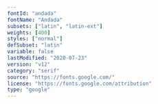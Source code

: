```yaml
---
fontId: "andada"
fontName: "Andada"
subsets: ["latin", "latin-ext"]
weights: [400]
styles: ["normal"]
defSubset: "latin"
variable: false
lastModified: "2020-07-23"
version: "v12"
category: "serif"
source: "https://fonts.google.com/"
license: "https://fonts.google.com/attribution"
type: "google"
---
```

